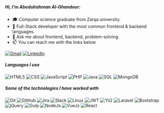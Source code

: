 ##### Hi, I'm Abedulrahman Al-Ghandour:

- 🎓 Computer science graduate from Zarqa university.
- :test_tube: Full-Stack developer with the most common frontend & backend languages.
- :speech_balloon: Ask me about frontend, backend, problem-solving.
- :mailbox: You can reach me with the links below

[![Gmail](https://img.shields.io/badge/-GMAIL-D14836?style=for-the-badge&logo=gmail&logoColor=white)](mailto:abed.ghandour7298@gmail.com)
[![LinkedIn](https://img.shields.io/badge/-LINKEDIN-0077B5?style=for-the-badge&logo=linkedin&logoColor=white)](https://www.linkedin.com/in/abed-alrahman-ghandour/)

##### Languages I use

![HTML5](https://img.shields.io/badge/-HTML5-000000?style=flat&logo=html5)
![CSS](https://img.shields.io/badge/-CSS-000000?style=flat&logo=css3)
![JavaScript](https://img.shields.io/badge/-JavaScript-000000?style=flat&logo=javascript)
![PHP](https://img.shields.io/badge/-PHP-000000?style=flat&logo=php)
![Java](https://img.shields.io/badge/-Java-000000?style=flat&logo=java)
![SQL](https://img.shields.io/badge/-SQL-000000?style=flat&logo=mysql)
![MongoDB](https://img.shields.io/badge/-mongodb-000000?style=flat&logo=mongodb)

##### Some of the technologies I have worked with

![Git](https://img.shields.io/badge/-Git-222222?style=flat&logo=git&logoColor=F05032)
![GitHub](https://img.shields.io/badge/-GitHub-222222?style=flat&logo=github&logoColor=181717)
![Jira](https://img.shields.io/badge/-Jira-222222?style=flat&logo=jira-software&logoColor=white&logoColor=0052CC)
![Slack](https://img.shields.io/badge/-Slack-222222?style=flat&logo=slack&logoColor=white)
![Linux](https://img.shields.io/badge/-Linux-222222?style=flat&logo=linux&logoColor=FCC624)
![JWT](https://img.shields.io/badge/-JWT-222222?style=flat&logo=JSON%20web%20tokens)
![Yii2](https://img.shields.io/badge/-Yii2-222222)
![Laravel](https://img.shields.io/badge/-Laravel-222222?style=flat&logo=laravel)
![Bootstrap](https://img.shields.io/badge/-Bootstrap-222222?style=flat&logo=bootstrap&logoColor=white)
![jQuery](https://img.shields.io/badge/-jQuery-222222?style=flat&logo=jQuery&logoColor=0769AD)
![Gulp](https://img.shields.io/badge/-Gulp-222222?style=flat&logo=gulp)
![NodeJs](https://img.shields.io/badge/-NodeJS-222222?style=flat&logo=node.js&logoColor=339933)
![VueJs](https://img.shields.io/badge/-Vue-222222?style=flat&logo=Vue.js)
![React](https://img.shields.io/badge/-React-222222?style=flat&logo=React&logoColor=61DAFB)
